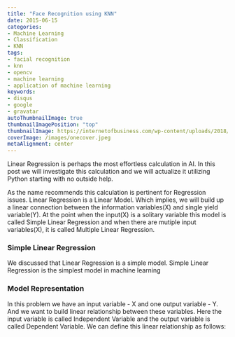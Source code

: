 ```yaml
---
title: "Face Recognition using KNN"
date: 2015-06-15
categories:
- Machine Learning
- Classification
- KNN
tags:
- facial recognition
- knn
- opencv
- machine learning
- application of machine learning
keywords:
- disqus
- google
- gravatar
autoThumbnailImage: true
thumbnailImagePosition: "top"
thumbnailImage: https://internetofbusiness.com/wp-content/uploads/2018/06/facial-recognition.jpg
coverImage: /images/onecover.jpeg
metaAlignment: center
---
```

Linear Regression is perhaps the most effortless calculation in AI. In this post we will investigate this calculation and we will actualize it utilizing Python starting with no outside help. 
<!--more-->
As the name recommends this calculation is pertinent for Regression issues. Linear Regression is a Linear Model. Which implies, we will build up a linear connection between the information variables(X) and single yield variable(Y). At the point when the input(X) is a solitary variable this model is called Simple Linear Regression and when there are mutiple input variables(X), it is called Multiple Linear Regression.

### Simple Linear Regression
We discussed that Linear Regression is a simple model. Simple Linear Regression is the simplest model in machine learning

### Model Representation
In this problem we have an input variable - X and one output variable - Y. And we want to build linear relationship between these variables. Here the input variable is called Independent Variable and the output variable is called Dependent Variable. We can define this linear relationship as follows:
